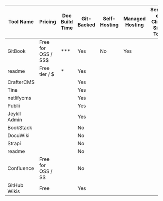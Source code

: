 | Tool Name    | Pricing            | Doc Build Time | Git-Backed | Self-Hosting | Managed Hosting | Server or Client Side Tool | API Doc Gen Support | API Available | WYSIWYG Support | Templating Support |
| ------------ | ------------------ | -------------- | ---------- | ------------ | --------------- | -------------------------- | ------------------- | ------------- | --------------- | ------------------ |
| GitBook      | Free for OSS / $$$ | ***            | Yes        | No           | Yes             |                            |                     |               |                 |                    |
| readme       | Free tier / $      | *              | Yes        |              |                 |                            |                     |               |                 |                    |
| CrafterCMS   |                    |                | Yes        |              |                 |                            |                     |               |                 |                    |
| Tina         |                    |                | Yes        |              |                 |                            |                     |               |                 |                    |
| netlifycms   |                    |                | Yes        |              |                 |                            |                     |               |                 |                    |
| Publii       |                    |                | Yes        |              |                 |                            |                     |               |                 |                    |
| Jeykll Admin |                    |                | Yes        |              |                 |                            |                     |               |                 |                    |
| BookStack    |                    |                | No         |              |                 |                            |                     |               |                 |                    |
| DocuWiki     |                    |                | No         |              |                 |                            |                     |               |                 |                    |
| Strapi       |                    |                | No         |              |                 |                            |                     |               |                 |                    |
| readme       |                    |                | No         |              |                 |                            |                     |               |                 |                    |
| Confluence   | Free for OSS / $$  |                | No         |              |                 |                            |                     |               |                 |                    |
| GitHub Wikis | Free               |                | Yes        |              |                 |                            |                     |               |                 |                    |
